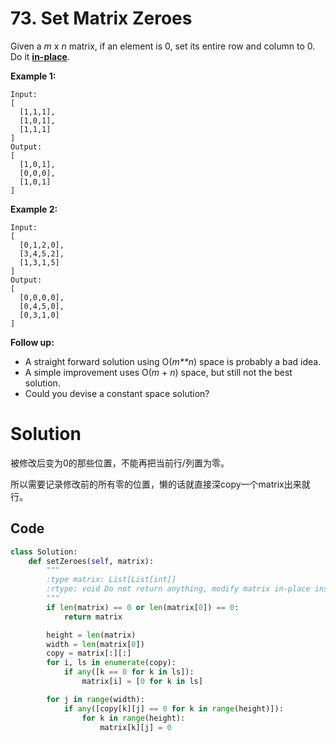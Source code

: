 # 73. Set Matrix Zeroes

Given a *m* x *n* matrix, if an element is 0, set its entire row and column to 0. Do it [**in-place**](https://en.wikipedia.org/wiki/In-place_algorithm).

**Example 1:**

```
Input: 
[
  [1,1,1],
  [1,0,1],
  [1,1,1]
]
Output: 
[
  [1,0,1],
  [0,0,0],
  [1,0,1]
]
```

**Example 2:**

```
Input: 
[
  [0,1,2,0],
  [3,4,5,2],
  [1,3,1,5]
]
Output: 
[
  [0,0,0,0],
  [0,4,5,0],
  [0,3,1,0]
]
```

**Follow up:**

- A straight forward solution using O(*m**n*) space is probably a bad idea.
- A simple improvement uses O(*m* + *n*) space, but still not the best solution.
- Could you devise a constant space solution?



# Solution

被修改后变为0的那些位置，不能再把当前行/列置为零。

所以需要记录修改前的所有零的位置，懒的话就直接深copy一个matrix出来就行。



## Code

```python
class Solution:
    def setZeroes(self, matrix):
        """
        :type matrix: List[List[int]]
        :rtype: void Do not return anything, modify matrix in-place instead.
        """
        if len(matrix) == 0 or len(matrix[0]) == 0:
            return matrix

        height = len(matrix)
        width = len(matrix[0])
        copy = matrix[:][:]
        for i, ls in enumerate(copy):
            if any([k == 0 for k in ls]):
                matrix[i] = [0 for k in ls]

        for j in range(width):
            if any([copy[k][j] == 0 for k in range(height)]):
                for k in range(height):
                    matrix[k][j] = 0
```

